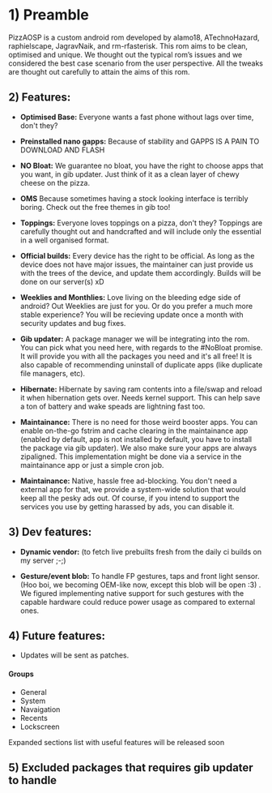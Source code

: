 # 1) Preamble

PizzAOSP is a custom android rom developed by alamo18, ATechnoHazard, raphielscape, JagravNaik, and rm-rfasterisk. This rom aims to be clean, optimised and unique. We thought out the typical rom’s issues and we considered the best case scenario from the user perspective. All the tweaks are thought out carefully to attain the aims of this rom.

## 2) Features:

- **Optimised Base:** 
    Everyone wants a fast phone without lags over time, don't they?
    
- **Preinstalled nano gapps:**
    Because of stability and GAPPS IS A PAIN TO DOWNLOAD AND FLASH
    
- **NO Bloat:**
    We guarantee no bloat, you have the right to choose apps that you want, in gib updater. Just think of it as a clean layer
    of chewy cheese on the pizza.
    
- **OMS**
    Because sometimes having a stock looking interface is terribly boring. Check out the free themes in gib too!
    
- **Toppings:**
    Everyone loves toppings on a pizza, don't they? Toppings are carefully thought out and handcrafted and will include only the             essential in a well organised format.
    
- **Official builds:**
    Every device has the right to be official. As long as the device does not have major issues, the maintainer can just
    provide us with the trees of the device, and update them accordingly. Builds will be done on our server(s) xD
    
- **Weeklies and Monthlies:**
    Love living on the bleeding edge side of android? Out Weeklies are just for you. Or do you prefer a much more stable 
    experience? You will be recieving update once a month with security updates and bug fixes.
    
- **Gib updater:**
    A package manager we will be integrating into the rom. You can pick what you need here, with regards to the #NoBloat                     promise. It will provide you with all the packages you need and it's all free! It is also capable of recommending uninstall of           duplicate apps (like duplicate file managers, etc).
    
- **Hibernate:**
    Hibernate by saving ram contents into a file/swap and reload it when hibernation gets over. Needs kernel support. This can help save     a ton of battery and wake speads are lightning fast too.
    
- **Maintainance:**
    There is no need for those weird booster apps. You can enable on-the-go fstrim and cache clearing in the maintainance app (enabled       by default, app is not installed by default, you have to install the package via gib updater). We also make sure your apps are           always zipaligned. This implementation might be done via a service in the maintainance app or just a simple cron job.

- **Maintainance:**
    Native, hassle free ad-blocking. You don't need a external app for that, we provide a system-wide solution that would keep all the       pesky ads out. Of course, if you intend to support the services you use by getting harassed by ads, you can disable it.

## 3) Dev features:
- **Dynamic vendor:** (to fetch live prebuilts fresh from the daily ci builds on my server ;-;)

- **Gesture/event blob:** To handle FP gestures, taps and front light sensor. (Hoo boi, we becoming OEM-like now, except this blob will be open :3) . We figured implementing native support for such gestures with the capable hardware could reduce power usage as compared to external ones.

## 4) Future features:
- Updates will be sent as patches.

#### Groups
- General
- System
- Navaigation
- Recents
- Lockscreen

Expanded sections list with useful features will be released soon

## 5) Excluded packages that requires gib updater to handle
